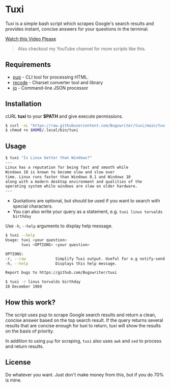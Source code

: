 # Tuxi

Tuxi is a simple bash script which scrapes Google's search results and provides instant, concise answers for your questions in the terminal.

[Watch this Video Please](https://www.youtube.com/watch?v=EtwWvMa8muU)
> Also checkout my YouTube channel for more scripts like this.

## Requirements
* [pup](https://github.com/ericchiang/pup) - CLI tool for processing HTML.
* [recode](https://github.com/rrthomas/recode) - Charset converter tool and library
* [jq](https://github.com/stedolan/jq) - Command-line JSON processor

## Installation
cURL **tuxi** to your **$PATH** and give execute permissions.
```bash
$ curl -sL "https://raw.githubusercontent.com/Bugswriter/tuxi/main/tuxi" -o $HOME/.local/bin/tuxi
$ chmod +x $HOME/.local/bin/tuxi
```

## Usage
```bash
$ tuxi "Is Linux better than Windows?"
---
Linux has a reputation for being fast and smooth while
Windows 10 is known to become slow and slow over
time. Linux runs faster than Windows 8.1 and Windows 10
along with a modern desktop environment and qualities of the
operating system while windows are slow on older hardware.
---
```
* Quotations are optional, but should be used if you want to search with special characters. 
* You can also write your query as a statement, e.g. `tuxi linus torvalds birthday`

Use `-h`, `--help` arguments to display help message. 
```bash
$ tuxi --help
Usage: tuxi <your question>
       tuxi <OPTIONS> <your question>

OPTIONS:
-r, --raw             Simplify Tuxi output. Useful for e.g notify-send.
-h, --help            Displays this help message.

Report bugs to https://github.com/Bugswriter/tuxi
```
```bash
$ tuxi -r linus torvalds birthday
28 December 1969
```

## How this work?
The script uses pup to scrape Google search results and return a clean, concise answer based on the top search result. If the query returns several results that are concise enough for tuxi to return, tuxi will show the results on the basis of priority.

In addition to using `pup` for scraping, `tuxi` also uses `awk` and `sed` to process and return results.

## License
Do whatever you want. Just don't make money from this, but if you do 70% is mine.
